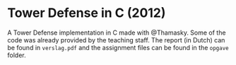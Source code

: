 # Tower Defense in C (2012)
A Tower Defense implementation in C made with @Thamasky. Some of the code was already provided by the teaching staff. The report (in Dutch) can be found in `verslag.pdf` and the assignment files can be found in the `opgave` folder.
